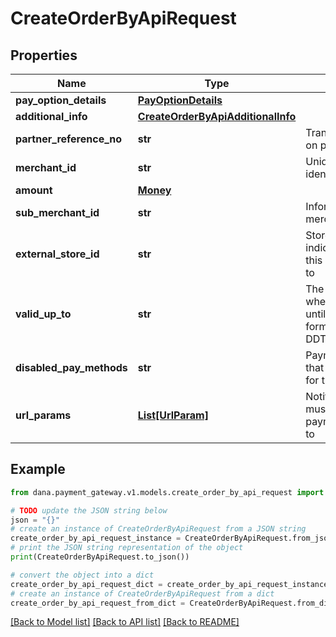 # CreateOrderByApiRequest


## Properties

Name | Type | Description | Notes
------------ | ------------- | ------------- | -------------
**pay_option_details** | [**PayOptionDetails**](PayOptionDetails.md) |  | 
**additional_info** | [**CreateOrderByApiAdditionalInfo**](CreateOrderByApiAdditionalInfo.md) |  | [optional] 
**partner_reference_no** | **str** | Transaction identifier on partner system | 
**merchant_id** | **str** | Unique merchant identifier | 
**amount** | [**Money**](Money.md) |  | 
**sub_merchant_id** | **str** | Information of sub merchant identifier | [optional] 
**external_store_id** | **str** | Store identifier to indicate to which store this payment belongs to | [optional] 
**valid_up_to** | **str** | The date and time when the order is valid until in the following format: YYYY-MM-DDTHH:MM:SS+07:00  | [optional] 
**disabled_pay_methods** | **str** | Payment method(s) that cannot be used for this | [optional] 
**url_params** | [**List[UrlParam]**](UrlParam.md) | Notify URL that DANA must send the payment notification to | 

## Example

```python
from dana.payment_gateway.v1.models.create_order_by_api_request import CreateOrderByApiRequest

# TODO update the JSON string below
json = "{}"
# create an instance of CreateOrderByApiRequest from a JSON string
create_order_by_api_request_instance = CreateOrderByApiRequest.from_json(json)
# print the JSON string representation of the object
print(CreateOrderByApiRequest.to_json())

# convert the object into a dict
create_order_by_api_request_dict = create_order_by_api_request_instance.to_dict()
# create an instance of CreateOrderByApiRequest from a dict
create_order_by_api_request_from_dict = CreateOrderByApiRequest.from_dict(create_order_by_api_request_dict)
```
[[Back to Model list]](../README.md#documentation-for-models) [[Back to API list]](../README.md#documentation-for-api-endpoints) [[Back to README]](../README.md)


